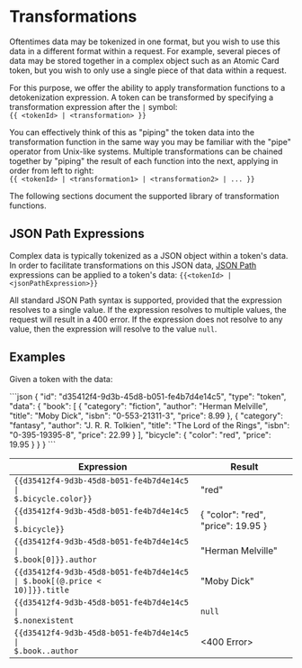 # Transformations

Oftentimes data may be tokenized in one format, but you wish to use this data in a different format within a request.
For example, several pieces of data may be stored together in a complex object such as an Atomic Card token,
but you wish to only use a single piece of that data within a request.

For this purpose, we offer the ability to apply transformation functions to a detokenization expression. 
A token can be transformed by specifying a transformation expression after the `|` symbol:   
`{{ <tokenId> | <transformation> }}`

You can effectively think of this as "piping" the token data into the transformation function in the same way you may be familiar with the "pipe" operator from Unix-like systems.
Multiple transformations can be chained together by "piping" the result of each function into the next, applying in order from left to right:  
`{{ <tokenId> | <transformation1> | <transformation2> | ... }}`

The following sections document the supported library of transformation functions.

## JSON Path Expressions

Complex data is typically tokenized as a JSON object within a token's data. In order to facilitate transformations on this
JSON data, [JSON Path](https://tools.ietf.org/id/draft-goessner-dispatch-jsonpath-00.html) expressions can be applied to a token's data:
`{{<tokenId> | <jsonPathExpression>}}`

All standard JSON Path syntax is supported, provided that the expression resolves to a single value. 
If the expression resolves to multiple values, the request will result in a 400 error.
If the expression does not resolve to any value, then the expression will resolve to the value `null`.

## Examples

Given a token with the data:

<div class="center-column" style="clear: none;"></div>
```json
{
  "id": "d35412f4-9d3b-45d8-b051-fe4b7d4e14c5",
  "type": "token",
  "data": { 
    "book": [
      { 
        "category": "fiction",
        "author": "Herman Melville",
        "title": "Moby Dick",
        "isbn": "0-553-21311-3",
        "price": 8.99
      },
      { 
        "category": "fantasy",
        "author": "J. R. R. Tolkien",
        "title": "The Lord of the Rings",
        "isbn": "0-395-19395-8",
        "price": 22.99
      }
    ],
    "bicycle": {
      "color": "red",
      "price": 19.95
    }
  }
}
```

| Expression                                                                                | Result                             |
|-------------------------------------------------------------------------------------------|------------------------------------|
| <code>{{d35412f4-9d3b-45d8-b051-fe4b7d4e14c5 &#124; $.bicycle.color}}</code>              | "red"                              |
| <code>{{d35412f4-9d3b-45d8-b051-fe4b7d4e14c5 &#124; $.bicycle}}</code>                    | { "color": "red", "price": 19.95 } |
| <code>{{d35412f4-9d3b-45d8-b051-fe4b7d4e14c5 &#124; $.book[0]}}.author</code>             | "Herman Melville"                  |
| <code>{{d35412f4-9d3b-45d8-b051-fe4b7d4e14c5 &#124; $.book[(@.price < 10)]}}.title</code> | "Moby Dick"                        |
| <code>{{d35412f4-9d3b-45d8-b051-fe4b7d4e14c5 &#124; $.nonexistent</code>                  | `null`                             |
| <code>{{d35412f4-9d3b-45d8-b051-fe4b7d4e14c5 &#124; $.book..author</code>                 | <400 Error>                        |

